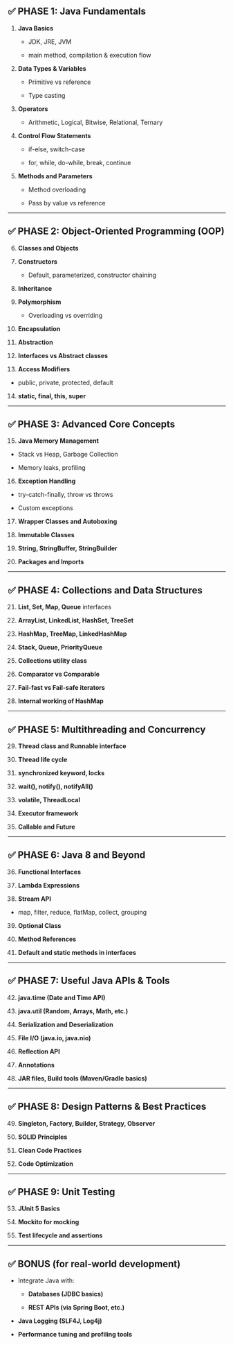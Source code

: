 ## ✅ PHASE 1: **Java Fundamentals**

1. **Java Basics**
    
    - JDK, JRE, JVM
        
    - main method, compilation & execution flow
        
2. **Data Types & Variables**
    
    - Primitive vs reference
        
    - Type casting
        
3. **Operators**
    
    - Arithmetic, Logical, Bitwise, Relational, Ternary
        
4. **Control Flow Statements**
    
    - if-else, switch-case
        
    - for, while, do-while, break, continue
        
5. **Methods and Parameters**
    
    - Method overloading
        
    - Pass by value vs reference
        

---

## ✅ PHASE 2: **Object-Oriented Programming (OOP)**

6. **Classes and Objects**
    
7. **Constructors**
    
    - Default, parameterized, constructor chaining
        
8. **Inheritance**
    
9. **Polymorphism**
    
    - Overloading vs overriding
        
10. **Encapsulation**
    
11. **Abstraction**
    
12. **Interfaces vs Abstract classes**
    
13. **Access Modifiers**
    

- public, private, protected, default
    

14. **static, final, this, super**
    

---

## ✅ PHASE 3: **Advanced Core Concepts**

15. **Java Memory Management**
    

- Stack vs Heap, Garbage Collection
    
- Memory leaks, profiling
    

16. **Exception Handling**
    

- try-catch-finally, throw vs throws
    
- Custom exceptions
    

17. **Wrapper Classes and Autoboxing**
    
18. **Immutable Classes**
    
19. **String, StringBuffer, StringBuilder**
    
20. **Packages and Imports**
    

---

## ✅ PHASE 4: **Collections and Data Structures**

21. **List, Set, Map, Queue** interfaces
    
22. **ArrayList, LinkedList, HashSet, TreeSet**
    
23. **HashMap, TreeMap, LinkedHashMap**
    
24. **Stack, Queue, PriorityQueue**
    
25. **Collections utility class**
    
26. **Comparator vs Comparable**
    
27. **Fail-fast vs Fail-safe iterators**
    
28. **Internal working of HashMap**
    

---

## ✅ PHASE 5: **Multithreading and Concurrency**

29. **Thread class and Runnable interface**
    
30. **Thread life cycle**
    
31. **synchronized keyword, locks**
    
32. **wait(), notify(), notifyAll()**
    
33. **volatile, ThreadLocal**
    
34. **Executor framework**
    
35. **Callable and Future**
    

---

## ✅ PHASE 6: **Java 8 and Beyond**

36. **Functional Interfaces**
    
37. **Lambda Expressions**
    
38. **Stream API**
    

- map, filter, reduce, flatMap, collect, grouping
    

39. **Optional Class**
    
40. **Method References**
    
41. **Default and static methods in interfaces**
    

---

## ✅ PHASE 7: **Useful Java APIs & Tools**

42. **java.time (Date and Time API)**
    
43. **java.util (Random, Arrays, Math, etc.)**
    
44. **Serialization and Deserialization**
    
45. **File I/O (java.io, java.nio)**
    
46. **Reflection API**
    
47. **Annotations**
    
48. **JAR files, Build tools (Maven/Gradle basics)**
    

---

## ✅ PHASE 8: **Design Patterns & Best Practices**

49. **Singleton, Factory, Builder, Strategy, Observer**
    
50. **SOLID Principles**
    
51. **Clean Code Practices**
    
52. **Code Optimization**
    

---

## ✅ PHASE 9: **Unit Testing**

53. **JUnit 5 Basics**
    
54. **Mockito for mocking**
    
55. **Test lifecycle and assertions**
    

---

## ✅ BONUS (for real-world development)

- Integrate Java with:
    
    - **Databases (JDBC basics)**
        
    - **REST APIs (via Spring Boot, etc.)**
        
- **Java Logging (SLF4J, Log4j)**
    
- **Performance tuning and profiling tools**